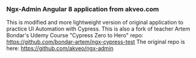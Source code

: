 ### Ngx-Admin Angular 8 application from akveo.com

This is modified and more lightweight version of original application to practice UI Automation with Cypress.
This is also a fork of teacher Artem Bondar's Udemy Course "Cypress Zero to Hero" repo: https://github.com/bondar-artem/ngx-cypress-test
The original repo is here: https://github.com/akveo/ngx-admin
